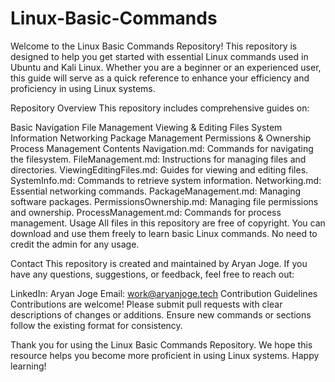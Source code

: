 # Linux-Basic-Commands
Welcome to the Linux Basic Commands Repository! This repository is designed to help you get started with essential Linux commands used in Ubuntu and Kali Linux. Whether you are a beginner or an experienced user, this guide will serve as a quick reference to enhance your efficiency and proficiency in using Linux systems.

Repository Overview
This repository includes comprehensive guides on:

Basic Navigation
File Management
Viewing & Editing Files
System Information
Networking
Package Management
Permissions & Ownership
Process Management
Contents
Navigation.md: Commands for navigating the filesystem.
FileManagement.md: Instructions for managing files and directories.
ViewingEditingFiles.md: Guides for viewing and editing files.
SystemInfo.md: Commands to retrieve system information.
Networking.md: Essential networking commands.
PackageManagement.md: Managing software packages.
PermissionsOwnership.md: Managing file permissions and ownership.
ProcessManagement.md: Commands for process management.
Usage
All files in this repository are free of copyright. You can download and use them freely to learn basic Linux commands. No need to credit the admin for any usage.

Contact
This repository is created and maintained by Aryan Joge. If you have any questions, suggestions, or feedback, feel free to reach out:

LinkedIn: Aryan Joge
Email: work@aryanjoge.tech
Contribution Guidelines
Contributions are welcome! Please submit pull requests with clear descriptions of changes or additions. Ensure new commands or sections follow the existing format for consistency.

Thank you for using the Linux Basic Commands Repository. We hope this resource helps you become more proficient in using Linux systems. Happy learning!

